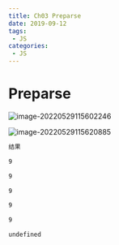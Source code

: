 ```yaml
---
title: Ch03 Preparse
date: 2019-09-12
tags:
 - JS
categories:
 - JS
---
```


# Preparse

![image-20220529115602246](https://markdown-1301334775.cos.eu-frankfurt.myqcloud.com/image-20220529115602246.png)

![image-20220529115620885](https://markdown-1301334775.cos.eu-frankfurt.myqcloud.com/image-20220529115620885.png)

```sh
结果

9

9

9

9

9 

undefined
```

